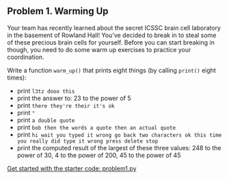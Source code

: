 ## Problem 1. Warming Up

Your team has recently learned about the secret ICSSC brain cell laboratory in the 
basement of Rowland Hall! You've decided to break in to steal some of these 
precious brain cells for yourself. Before you can start breaking in though, 
you need to do some warm up exercises to practice your coordination.

Write a function `warm_up()` that prints eight things (by calling `print()` eight times):

- print `l3tz dooo this`
- print the answer to: 23 to the power of 5
- print `there they're their it's ok`
- print `"`
- print `a double quote`
- print `bob then the words a quote then an actual quote`
- print `hi wait you typed it wrong go back two characters ok this time you really did type it wrong press delete stop`
- print the computed result of the largest of these three values: 248 to the power of 30, 4 to the power of 200, 45 to the power of 45

[Get started with the starter code: problem1.py](problem1.py)
